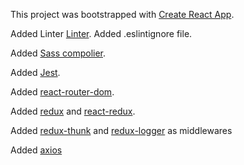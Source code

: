 This project was bootstrapped with [Create React App](https://github.com/facebookincubator/create-react-app).

Added Linter [Linter](https://github.com/eslint/eslint).
Added .eslintignore file.

Added [Sass compolier](https://www.npmjs.com/package/node-sass-chokidar).

Added [Jest](https://jestjs.io/docs/en/getting-started.html).

Added [react-router-dom](https://www.npmjs.com/package/react-router-dom).

Added [redux](https://redux.js.org/) and [react-redux](https://github.com/reduxjs/react-redux).

Added [redux-thunk](https://github.com/reduxjs/redux-thunk) and [redux-logger](https://github.com/evgenyrodionov/redux-logger) as middlewares

Added [axios](https://www.npmjs.com/package/axios)
